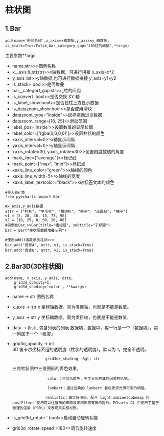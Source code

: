 # 柱状图

## 1.Bar

```text
add(name='图例名称',x_axis=x轴数据,y_axis=y_轴数据，is_stack=True/False,bar_category_gap="20%柱的间隔",**args)
```

主要参数\*\*args:

* name:str&gt;&gt;&gt;图例名称
* x\_\_axis:li\_st\(str\)&gt;&gt;x轴数据，可进行拼接  x\_axis=x\*2
* y\_axis:list&gt;&gt;y轴数据,也可进行数据拼接   _y_\_axis=y1+y2
* is\_stack=:bool&gt;&gt;是否堆叠
* bar\__categort\_gap:str&gt;&gt;_柱的间距
* is\_convert :bool&gt;&gt;是否交换 XY 轴
* is\_label\_show:bool&gt;&gt;是否在柱上方显示数据
* is\_datazoom\_show:bool&gt;&gt;是否使用滑块
* datazoom\_type="inside"&gt;&gt;鼠标拖动浏览数据
* datazoom\_range=\[10, 25\]&gt;&gt;滑动范围
* label\_pos='inside'&gt;&gt;设置数值的显示位置
* label\_color=\['rgba\(0,0,0,0\)'\]&gt;&gt;设置柱状的颜色
* xaxis\_interval=0&gt;&gt;x轴显示间隔
* yaxis\_interval=0&gt;&gt;y轴显示间隔
* xaxis\_rotate=30, yaxis\_rotate=30&gt;&gt;设置刻度数值的角度
* mark\_line=\["average"\]&gt;&gt;标记线
* mark\_point=\["max", "min"\]&gt;&gt;标记点
* xaxis\_line\_color="green"&gt;&gt;x轴线的颜色
* xaxis\_line\_width=5&gt;&gt;x轴线的宽度
* xaxis\_label\_textcolor="black"&gt;&gt;x轴标签文本的颜色

```text
#导入Bar类
from pyecharts import Bar

#x_axis,y_axis数据
attr = ["衬衫", "羊毛衫", "雪纺衫", "裤子", "高跟鞋", "袜子"]
v1 = [5, 20, 36, 10, 75, 90]
v2 = [10, 25, 8, 60, 20, 80]
#实例化Bar,>>Bar(title="猪标题", subtitle="子标题")
bar = Bar("柱状图数据堆叠示例")

#使用add()函数添加柱状>>>
bar.add("商家A", attr, v1, is_stack=True)
bar.add("商家B", attr, v2, is_stack=True)
```

## 2.Bar3D\(3D柱状图\)

```text
add(name, x_axis, y_axis, data,
    grid3d_opacity=1,
    grid3d_shading='color', **kwargs)
```

* name -&gt; str 图例名称
* x\_axis -&gt; str x 坐标轴数据。需为类目轴，也就是不能是数值。
* y\_axis -&gt; str y 坐标轴数据。需为类目轴，也就是不能是数值。
* data -&gt; \[list\], 包含列表的列表 数据项，数据中，每一行是一个『数据项』，每一列属于一个『维度』
* grid3d\_opacity -&gt; int  
  3D 笛卡尔坐标系组的透明度（柱状的透明度），默认为 1，完全不透明。

  ```text
                 grid3d\_shading -&gt; str
  ```

  三维柱状图中三维图形的着色效果。

  ```text
                  color：只显示颜色，不受光照等其它因素的影响。

                  lambert：通过经典的 lambert 着色表现光照带来的明暗。

                 realistic：真实感渲染，配合 light.ambientCubemap 和 postEffect 使用可以让展示的画面效果和质感有质的提升。ECharts GL 中使用了基于物理的渲染（PBR\) 来表现真实感材质。
  ```

* is\_grid3d\_rotate：bool&gt;&gt;启动自动旋转功能
* grid3d\_rotate\_speed =180&gt;&gt;调节旋转速度


